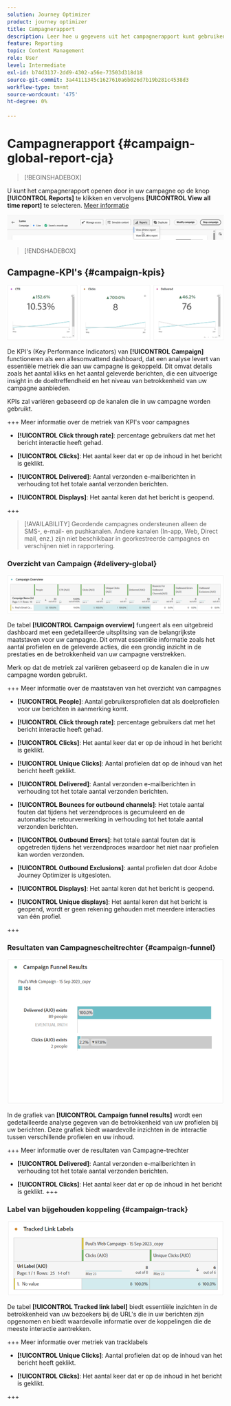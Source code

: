 ```yaml
---
solution: Journey Optimizer
product: journey optimizer
title: Campagnerapport
description: Leer hoe u gegevens uit het campagnerapport kunt gebruiken
feature: Reporting
topic: Content Management
role: User
level: Intermediate
exl-id: b74d3137-2dd9-4302-a56e-73503d318d18
source-git-commit: 3a44111345c1627610a6b026d7b19b281c4538d3
workflow-type: tm+mt
source-wordcount: '475'
ht-degree: 0%

---
```


# Campagnerapport {#campaign-global-report-cja}

>[!BEGINSHADEBOX]

U kunt het campagnerapport openen door in uw campagne op de knop **[!UICONTROL Reports]** te klikken en vervolgens **[!UICONTROL View all time report]** te selecteren. [Meer informatie](report-gs-cja.md)

![](assets/report-access.png)

>[!ENDSHADEBOX]

## Campagne-KPI&#39;s {#campaign-kpis}

![](assets/cja-email-kpis.png)

De KPI&#39;s (Key Performance Indicators) van **[!UICONTROL Campaign]** functioneren als een allesomvattend dashboard, dat een analyse levert van essentiële metriek die aan uw campagne is gekoppeld. Dit omvat details zoals het aantal kliks en het aantal geleverde berichten, die een uitvoerige insight in de doeltreffendheid en het niveau van betrokkenheid van uw campagne aanbieden.

KPIs zal variëren gebaseerd op de kanalen die in uw campagne worden gebruikt.

+++ Meer informatie over de metriek van KPI&#39;s voor campagnes

* **[!UICONTROL Click through rate]**: percentage gebruikers dat met het bericht interactie heeft gehad.

* **[!UICONTROL Clicks]**: Het aantal keer dat er op de inhoud in het bericht is geklikt.

* **[!UICONTROL Delivered]**: Aantal verzonden e-mailberichten in verhouding tot het totale aantal verzonden berichten.

* **[!UICONTROL Displays]**: Het aantal keren dat het bericht is geopend.

+++

>[!AVAILABILITY]
>Geordende campagnes ondersteunen alleen de SMS-, e-mail- en pushkanalen. Andere kanalen (In-app, Web, Direct mail, enz.) zijn niet beschikbaar in georkestreerde campagnes en verschijnen niet in rapportering.

### Overzicht van Campaign {#delivery-global}

![](assets/cja-campaign-overview.png)

De tabel **[!UICONTROL Campaign overview]** fungeert als een uitgebreid dashboard met een gedetailleerde uitsplitsing van de belangrijkste maatstaven voor uw campagne. Dit omvat essentiële informatie zoals het aantal profielen en de geleverde acties, die een grondig inzicht in de prestaties en de betrokkenheid van uw campagne verstrekken.

Merk op dat de metriek zal variëren gebaseerd op de kanalen die in uw campagne worden gebruikt.

+++ Meer informatie over de maatstaven van het overzicht van campagnes

* **[!UICONTROL People]**: Aantal gebruikersprofielen dat als doelprofielen voor uw berichten in aanmerking komt.

* **[!UICONTROL Click through rate]**: percentage gebruikers dat met het bericht interactie heeft gehad.

* **[!UICONTROL Clicks]**: Het aantal keer dat er op de inhoud in het bericht is geklikt.

* **[!UICONTROL Unique Clicks]**: Aantal profielen dat op de inhoud van het bericht heeft geklikt.

* **[!UICONTROL Delivered]**: Aantal verzonden e-mailberichten in verhouding tot het totale aantal verzonden berichten.

* **[!UICONTROL Bounces for outbound channels]**: Het totale aantal fouten dat tijdens het verzendproces is gecumuleerd en de automatische retourverwerking in verhouding tot het totale aantal verzonden berichten.

* **[!UICONTROL Outbound Errors]**: het totale aantal fouten dat is opgetreden tijdens het verzendproces waardoor het niet naar profielen kan worden verzonden.

* **[!UICONTROL Outbound Exclusions]**: aantal profielen dat door Adobe Journey Optimizer is uitgesloten.

* **[!UICONTROL Displays]**: Het aantal keren dat het bericht is geopend.

* **[!UICONTROL Unique displays]**: Het aantal keren dat het bericht is geopend, wordt er geen rekening gehouden met meerdere interacties van één profiel.

+++

### Resultaten van Campagnescheitrechter {#campaign-funnel}

![](assets/cja-campaign-funnel.png)

In de grafiek van **[!UICONTROL Campaign funnel results]** wordt een gedetailleerde analyse gegeven van de betrokkenheid van uw profielen bij uw berichten. Deze grafiek biedt waardevolle inzichten in de interactie tussen verschillende profielen en uw inhoud.

+++ Meer informatie over de resultaten van Campagne-trechter

* **[!UICONTROL Delivered]**: Aantal verzonden e-mailberichten in verhouding tot het totale aantal verzonden berichten.

* **[!UICONTROL Clicks]**: Het aantal keer dat er op de inhoud in het bericht is geklikt.
+++

### Label van bijgehouden koppeling {#campaign-track}

![](assets/cja-campaign-tracked-link.png)

De tabel **[!UICONTROL Tracked link label]** biedt essentiële inzichten in de betrokkenheid van uw bezoekers bij de URL&#39;s die in uw berichten zijn opgenomen en biedt waardevolle informatie over de koppelingen die de meeste interactie aantrekken.

+++ Meer informatie over metriek van tracklabels

* **[!UICONTROL Unique Clicks]**: Aantal profielen dat op de inhoud van het bericht heeft geklikt.

* **[!UICONTROL Clicks]**: Het aantal keer dat er op de inhoud in het bericht is geklikt.

+++
